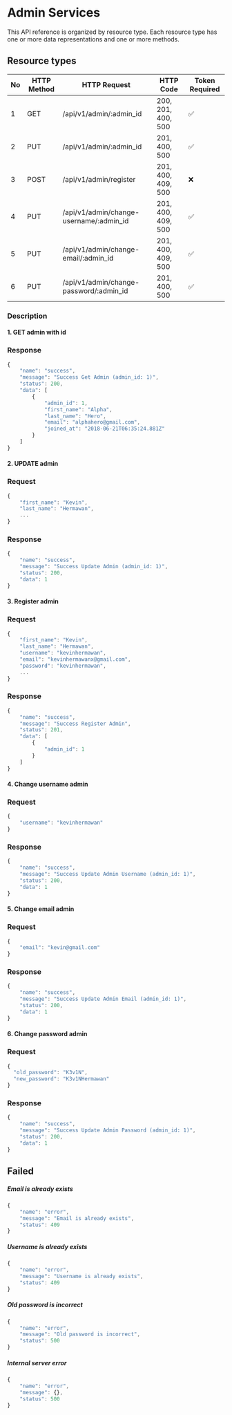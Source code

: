 # Admin Services

This API reference is organized by resource type. Each resource type has one or more data representations and one or more methods.

## Resource types

| No | HTTP Method | HTTP Request                            | HTTP Code          | Token Required     |
|----|-------------|-----------------------------------------|--------------------|--------------------|
| 1  | GET         | /api/v1/admin/:admin_id                 | 200, 201, 400, 500 | :white_check_mark: |
| 2  | PUT         | /api/v1/admin/:admin_id                 | 201, 400, 500      | :white_check_mark: |
| 3  | POST        | /api/v1/admin/register                  | 201, 400, 409, 500 | :x:                |
| 4  | PUT         | /api/v1/admin/change-username/:admin_id | 201, 400, 409, 500 | :white_check_mark: |
| 5  | PUT         | /api/v1/admin/change-email/:admin_id    | 201, 400, 409, 500 | :white_check_mark: |
| 6  | PUT         | /api/v1/admin/change-password/:admin_id | 201, 400, 500      | :white_check_mark: |

### Description
#### 1. GET admin with id

### Response
```javascript
{
    "name": "success",
    "message": "Success Get Admin (admin_id: 1)",
    "status": 200,
    "data": [
        {
            "admin_id": 1,
            "first_name": "Alpha",
            "last_name": "Hero",
            "email": "alphahero@gmail.com",
            "joined_at": "2018-06-21T06:35:24.881Z"
        }
    ]
}
```

#### 2. UPDATE admin
### Request
```javascript
{
    "first_name": "Kevin",
    "last_name": "Hermawan",
    ...
}
```

### Response
```javascript
{
    "name": "success",
    "message": "Success Update Admin (admin_id: 1)",
    "status": 200,
    "data": 1
}
```

#### 3. Register admin
### Request
```javascript
{
    "first_name": "Kevin",
    "last_name": "Hermawan",
    "username": "kevinhermawan",
    "email": "kevinhermawanx@gmail.com",
    "password": "kevinhermawan",
    ...
}
```

### Response
```javascript
{
    "name": "success",
    "message": "Success Register Admin",
    "status": 201,
    "data": [
        {
            "admin_id": 1
        }
    ]
}
```

#### 4. Change username admin
### Request
```javascript
{
    "username": "kevinhermawan"
}
```

### Response
```javascript
{
    "name": "success",
    "message": "Success Update Admin Username (admin_id: 1)",
    "status": 200,
    "data": 1
}
```

#### 5. Change email admin
### Request
```javascript
{
    "email": "kevin@gmail.com"
}
```

### Response
```javascript
{
    "name": "success",
    "message": "Success Update Admin Email (admin_id: 1)",
    "status": 200,
    "data": 1
}
```

#### 6. Change password admin
### Request
```javascript
{
  "old_password": "K3v1N",
  "new_password": "K3v1NHermawan"
}
```

### Response
```javascript
{
    "name": "success",
    "message": "Success Update Admin Password (admin_id: 1)",
    "status": 200,
    "data": 1
}
```

## Failed
##### Email is already exists
```javascript
{
    "name": "error",
    "message": "Email is already exists",
    "status": 409
}
```

##### Username is already exists
```javascript
{
    "name": "error",
    "message": "Username is already exists",
    "status": 409
}
```

##### Old password is incorrect
```javascript
{
    "name": "error",
    "message": "Old password is incorrect",
    "status": 500
}
```

##### Internal server error
```javascript
{
    "name": "error",
    "message": {},
    "status": 500
}
```
